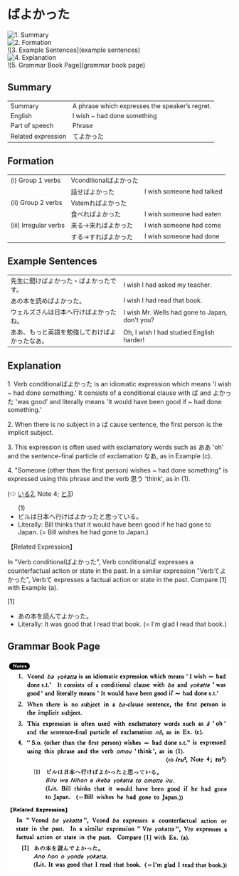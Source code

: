 # ばよかった

![1. Summary](summary)<br>
![2. Formation](formation)<br>
![3. Example Sentences](example sentences)<br>
![4. Explanation](explanation)<br>
![5. Grammar Book Page](grammar book page)<br>


## Summary

<table><tr>   <td>Summary</td>   <td>A phrase which expresses the speaker’s regret.</td></tr><tr>   <td>English</td>   <td>I wish ~ had done something</td></tr><tr>   <td>Part of speech</td>   <td>Phrase</td></tr><tr>   <td>Related expression</td>   <td>てよかった</td></tr></table>

## Formation

<table class="table"><tbody><tr class="tr head"><td class="td"><span class="numbers">(i)</span> <span class="bold">Group 1 verbs</span></td><td class="td"><span>Vconditional</span><span class="concept">ばよかった</span></td><td class="td"></td></tr><tr class="tr"><td class="td"></td><td class="td"><span>話せ</span><span class="concept">ばよかった</span></td><td class="td"><span>I wish someone had talked</span></td></tr><tr class="tr head"><td class="td"><span class="numbers">(ii)</span> <span class="bold">Group 2 verbs</span></td><td class="td"><span>Vstem</span><span class="concept">ればよかった</span></td><td class="td"></td></tr><tr class="tr"><td class="td"></td><td class="td"><span>食べ</span><span class="concept">ればよかった</span></td><td class="td"><span>I wish someone had eaten</span></td></tr><tr class="tr head"><td class="td"><span class="numbers">(iii)</span> <span class="bold">Irregular verbs</span></td><td class="td"><span>来る→来</span><span class="concept">ればよかった</span></td><td class="td"><span>I wish someone had come</span></td></tr><tr class="tr"><td class="td"></td><td class="td"><span>する→</span><span class="concept">すればよかった</span></td><td class="td"><span>I wish someone had done</span></td></tr></tbody></table>

## Example Sentences

<table><tr>   <td>先生に聞けばよかった・ばよかったです。</td>   <td>I wish I had asked my teacher.</td></tr><tr>   <td>あの本を読めばよかった。</td>   <td>I wish I had read that book.</td></tr><tr>   <td>ウェルズさんは日本へ行けばよかったね。</td>   <td>I wish Mr. Wells had gone to Japan, don't you?</td></tr><tr>   <td>ああ、もっと英語を勉強しておけばよかったなあ。</td>   <td>Oh, I wish I had studied English harder!</td></tr></table>

## Explanation

<p>1. Verb conditional<span class="cloze">ばよかった</span> is an idiomatic expression which means 'I wish ~ had done something.' It consists of a conditional clause with <span class="cloze">ば</span> and <span class="cloze">よかった</span> 'was good' and literally means 'It would have been good if ~ had done something.'</p>  <p>2. When there is no subject in a <span class="cloze">ば</span> cause sentence, the first person is the implicit subject.</p>  <p>3. This expression is often used with exclamatory words such as ああ 'oh' and the sentence-final particle of exclamation なあ, as in Example (c).</p>  <p>4. "Someone (other than the first person) wishes ~ had done something" is expressed using this phrase and the verb 思う 'think', as in (1).</p>  <p>(⇨ <a href="#㊦ いる (2)">いる2</a>, Note 4; <a href="#㊦ と (3)">と3</a>)</p>  <ul>(1) <li>ビルは日本へ行け<span class="cloze">ばよかった</span>と思っている。</li> <li>Literally: Bill thinks that it would have been good if he had gone to Japan. (= Bill wishes he had gone to Japan.)</li> </ul>  <p>【Related Expression】</p>  <p>In "Verb conditional<span class="cloze">ばよかった</span>", Verb conditionalば expresses a counterfactual action or state in the past. In a similar expression "Verbてよかった", Verbて expresses a factual action or state in the past. Compare [1] with Example (a).</p>  <p>[1]</p>  <ul> <li>あの本を読んでよかった。</li> <li>Literally: It was good that I read that book. (= I'm glad I read that book.)</li> </ul>

## Grammar Book Page

![](../img/Basicばよかった.png)

